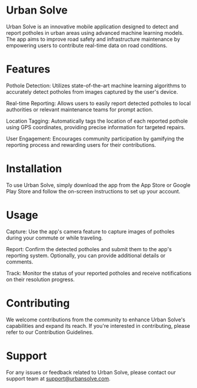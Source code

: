 # Urban Solve
Urban Solve is an innovative mobile application designed to detect and report potholes in urban areas using advanced machine learning models. The app aims to improve road safety and infrastructure maintenance by empowering users to contribute real-time data on road conditions.

# Features
Pothole Detection: Utilizes state-of-the-art machine learning algorithms to accurately detect potholes from images captured by the user's device.

Real-time Reporting: Allows users to easily report detected potholes to local authorities or relevant maintenance teams for prompt action.

Location Tagging: Automatically tags the location of each reported pothole using GPS coordinates, providing precise information for targeted repairs.

User Engagement: Encourages community participation by gamifying the reporting process and rewarding users for their contributions.

# Installation
To use Urban Solve, simply download the app from the App Store or Google Play Store and follow the on-screen instructions to set up your account.

# Usage
Capture: Use the app's camera feature to capture images of potholes during your commute or while traveling.

Report: Confirm the detected potholes and submit them to the app's reporting system. Optionally, you can provide additional details or comments.

Track: Monitor the status of your reported potholes and receive notifications on their resolution progress.

# Contributing
We welcome contributions from the community to enhance Urban Solve's capabilities and expand its reach. If you're interested in contributing, please refer to our Contribution Guidelines.

# Support
For any issues or feedback related to Urban Solve, please contact our support team at support@urbansolve.com.
